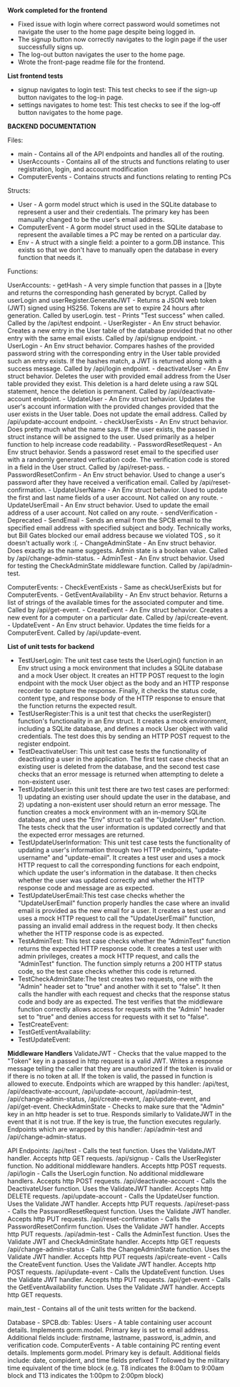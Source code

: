 **Work completed for the frontend**
- Fixed issue with login where correct password would sometimes not navigate the user to the home page despite being logged in. 
- The signup button now correctly navigates to the login page if the user successfully signs up. 
- The log-out button navigates the user to the home page. 
- Wrote the front-page readme file for the frontend. 

**List frontend tests**
- signup navigates to login test: This test checks to see if the sign-up button navigates to the log-in page.
- settings navigates to home test: This test checks to see if the log-off button navigates to the home page.

**BACKEND DOCUMENTATION**

Files:
- main - Contains all of the API endpoints and handles all of the routing.
- UserAccounts - Contains all of the structs and functions relating to user registration, login, and account modification
- ComputerEvents - Contains structs and functions relating to renting PCs

Structs:
- User - A gorm model struct which is used in the SQLite database to represent a user and their credentials. The primary key has been manually changed to be the user's email address.
- ComputerEvent - A gorm model struct used in the SQLite database to represent the available times a PC may be rented on a particular day.
- Env - A struct with a single field: a pointer to a gorm.DB instance. This exists so that we don't have to manually open the database in every function that needs it.

 Functions:

 UserAccounts:
    - getHash - A very simple function that passes in a []byte and returns the corresponding hash generated by bcrypt. Called by userLogin and userRegister.GenerateJWT - Returns a JSON web token (JWT) signed using HS256. Tokens are set to expire 24 hours after generation. Called by userLogin. test - Prints "Test success" when called. Called by the /api/test endpoint.
    - UserRegister - An Env struct behavior. Creates a new entry in the User table of the database provided that no other entry with the same email exists. Called by /api/signup endpoint.
    - UserLogin - An Env struct behavior. Compares hashes of the provided password string with the corresponding entry in the User table provided such an entry exists. If the hashes match, a JWT is returned along with a success message. Called by /api/login endpoint.
    - deactivateUser - An Env struct behavior. Deletes the user with provided email address from the User table provided they exist. This deletion is a hard delete using a raw SQL statement, hence the deletion is permanent. Called by /api/deactivate-account endpoint.
    - UpdateUser - An Env struct behavior. Updates the user's account information with the provided changes provided that the user exists in the User table. Does not update the email address. Called by /api/update-account endpoint.
    - checkUserExists - An Env struct behavior. Does pretty much what the name says. If the user exists, the passed in struct instance will be assigned to the user. Used primarily as a helper function to help increase code readability.
    - PasswordResetRequest - An Env struct behavior. Sends a password reset email to the specified user with a randomly generated verfication code. The verification code is stored in a field in the User struct. Called by /api/reset-pass.
    - PasswordResetConfirm - An Env struct behavior. Used to change a user's password after they have received a verification email. Called by /api/reset-confirmation.
    - UpdateUserName - An Env struct behavior. Used to update the first and last name fields of a user account. Not called on any route.
    - UpdateUserEmail - An Env struct behavior. Used to update the email address of a user account. Not called on any route.
    - sendVerification - Deprecated
    - SendEmail - Sends an email from the SPCB email to the specified email address with specified subject and body. Technically works, but Bill Gates blocked our email address because we violated TOS , so it doesn't actually work :(.
    - ChangeAdminState - An Env struct behavior. Does exactly as the name suggests. Admin state is a boolean value. Called by /api/change-admin-status.
    - AdminTest - An Env struct behavior. Used for testing the CheckAdminState middleware function. Called by /api/admin-test.

 ComputerEvents:
    - CheckEventExists - Same as checkUserExists but for ComputerEvents.
    - GetEventAvailability - An Env struct behavior. Returns a list of strings of the available times for the associated computer and time. Called by /api/get-event.
    - CreateEvent - An Env struct behavior. Creates a new event for a computer on a particular date. Called by /api/create-event.
    - UpdateEvent - An Env struct behavior. Updates the time fields for a ComputerEvent. Called by /api/update-event.
 
 **List of unit tests for backend**
- TestUserLogin: The unit test case tests the UserLogin() function in an Env struct using a mock environment that includes a SQLite database and a mock User       object. It creates an HTTP POST request to the login endpoint with the mock User object as the body and an HTTP response recorder to capture the response. Finally, it checks the status code, content type, and response body of the HTTP response to ensure that the function returns the expected result.
- TestUserRegister:This is a unit test that checks the userRegister() function's functionality in an Env struct. It creates a mock environment, including a SQLite database, and defines a mock User object with valid credentials. The test does this by sending an HTTP POST request to the register endpoint.
- TestDeactivateUser: This unit test case tests the functionality of deactivating a user in the application. The first test case checks that an existing user is deleted from the database, and the second test case checks that an error message is returned when attempting to delete a non-existent user.
- TestUpdateUser:in this unit test there are two test cases are performed: 1) updating an existing user should update the user in the database, and 2) updating a non-existent user should return an error message. The function creates a mock environment with an in-memory SQLite database, and uses the "Env" struct to call the "UpdateUser" function. The tests check that the user information is updated correctly and that the expected error messages are returned.
- TestUpdateUserInformation: This unit test case tests the functionality of updating a user's information through two HTTP endpoints, "update-username" and "update-email". It creates a test user and uses a mock HTTP request to call the corresponding functions for each endpoint, which update the user's information in the database. It then checks whether the user was updated correctly and whether the HTTP response code and message are as expected.
- TestUpdateUserEmail:This test case checks whether the "UpdateUserEmail" function properly handles the case where an invalid email is provided as the new email for a user. It creates a test user and uses a mock HTTP request to call the "UpdateUserEmail" function, passing an invalid email address in the request body. It then checks whether the HTTP response code is as expected.
- TestAdminTest: This test case checks whether the "AdminTest" function returns the expected HTTP response code. It creates a test user with admin privileges, creates a mock HTTP request, and calls the "AdminTest" function. The function simply returns a 200 HTTP status code, so the test case checks whether this code is returned.
- TestCheckAdminState:The test creates two requests, one with the "Admin" header set to "true" and another with it set to "false". It then calls the handler with each request and checks that the response status code and body are as expected. The test verifies that the middleware function correctly allows access for requests with the "Admin" header set to "true" and denies access for requests with it set to "false".
- TestCreateEvent:
- TestGetEventAvailability:
- TestUpdateEvent:
      
**Middleware Handlers**
ValidateJWT - Checks that the value mapped to the "Token" key in a passed in http request is a valid JWT. Writes a response message telling the caller that they are unauthorized if the token is invalid or if there is no token at all. If the token is valid, the passed in function is allowed to execute. Endpoints which are wrapped by this handler: /api/test, /api/deactivate-account, /api/update-account, /api/admin-test, /api/change-admin-status, /api/create-event, /api/update-event, and /api/get-event.
CheckAdminState - Checks to make sure that the "Admin" key in an http header is set to true. Responds similarly to ValidateJWT in the event that it is not true. If the key is true, the function executes regularly. Endpoints which are wrapped by this handler: /api/admin-test and /api/change-admin-status.

API Endpoints:
/api/test - Calls the test function. Uses the ValidateJWT handler. Accepts http GET requests.
/api/signup - Calls the UserRegister function. No additional middleware handlers. Accepts http POST requests.
/api/login - Calls the UserLogin function. No additional middleware handlers. Accepts http POST requests.
/api/deactivate-account - Calls the DeactivateUser function. Uses the ValidateJWT handler. Accepts http DELETE requests.
/api/update-account - Calls the UpdateUser function. Uses the Validate JWT handler. Accepts http PUT requests.
/api/reset-pass - Calls the PasswordResetRequest function. Uses the Validate JWT handler. Accepts http PUT requests.
/api/reset-confirmation - Calls the PasswordResetConfirm function. Uses the Validate JWT handler. Accepts http PUT requests.
/api/admin-test - Calls the AdminTest function. Uses the Validate JWT and CheckAdminState handler. Accepts http GET requests
/api/change-admin-status - Calls the ChangeAdminState function. Uses the Validate JWT handler. Accepts http PUT requests
/api/create-event - Calls the CreateEvent function. Uses the Validate JWT handler. Accepts http POST requests.
/api/update-event - Calls the UpdateEvent function. Uses the Validate JWT handler. Accepts http PUT requests.
/api/get-event - Calls the GetEventAvailability function. Uses the Validate JWT handler. Accepts http GET requests.

main_test - Contains all of the unit tests written for the backend.

Database - SPCB.db:
    Tables:
        Users - A table containing user account details. Implements gorm.model. Primary key is set to email address. Additional fields include: firstname, lastname, password, is_admin, and verification code.
        ComputerEvents - A table containing PC renting event details. Implements gorm.model. Primary key is default. Additional fields include: date, compident, and time fields prefixed T followed by the military time equivalent of the time block (e.g. T8 indicates the 8:00am to 9:00am block and T13 indicates the 1:00pm to 2:00pm block)
